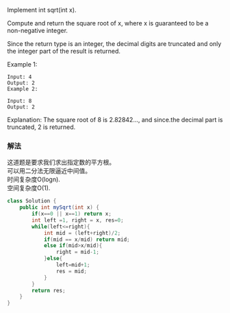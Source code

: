 Implement int sqrt(int x).

Compute and return the square root of x, where x is guaranteed to be a non-negative integer.

Since the return type is an integer, the decimal digits are truncated and only the integer part of the result is returned.

Example 1:
```
Input: 4
Output: 2
Example 2:

Input: 8
Output: 2
```
Explanation: 
 The square root of 8 is 2.82842..., and since.the decimal part is truncated, 2 is returned.
             
### 解法
这道题是要求我们求出指定数的平方根。  
可以用二分法无限逼近中间值。  
时间复杂度O(logn).  
空间复杂度O(1).

```java
class Solution {
    public int mySqrt(int x) {
        if(x==0 || x==1) return x;
        int left =1, right = x, res=0;
        while(left<=right){
            int mid = (left+right)/2;
            if(mid == x/mid) return mid;
            else if(mid>x/mid){
                right = mid-1;
            }else{
                left=mid+1;
                res = mid;
            }
        }
        return res;
    }
}
```